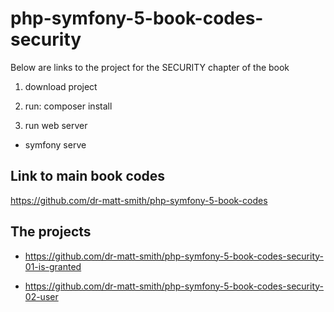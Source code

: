 # php-symfony-5-book-codes-security

Below are links to the project for the SECURITY chapter of the book

1. download project

1. run: composer install

1. run web server

  - symfony serve

## Link to main book codes

https://github.com/dr-matt-smith/php-symfony-5-book-codes

## The projects

- https://github.com/dr-matt-smith/php-symfony-5-book-codes-security-01-is-granted

- https://github.com/dr-matt-smith/php-symfony-5-book-codes-security-02-user
